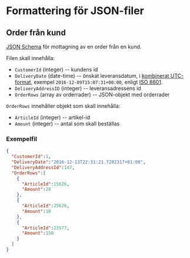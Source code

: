 # Formattering för JSON-filer

## Order från kund
[JSON Schema](https://github.com/SU15-TeamAbsolut/Kundbolaget/blob/develop/Dokumentation/json/orderSchema.json)
för mottagning av en order från en kund.

Filen skall innehålla:
 - `CustomerId` (integer) -- kundens id
 - `DeliveryDate` (date-time) -- önskat leveransdatum, i [kombinerat UTC-format][utc-time], exempel `2016-12-09T15:07:31+00:00`, enligt [ISO 8601][iso8601].
 - `DeliveryAddressID` (integer) -- leveransadressens id
 - `OrderRows` (array av orderrader) -- JSON-objekt med orderrader

`OrderRows` innehåller objekt som skall innehålla:
 - `ArticleId` (integer) -- artikel-id
 - `Amount` (integer) -- antal som skall beställas

[utc-time]:https://en.wikipedia.org/wiki/ISO_8601#Combined_date_and_time_representations
[iso8601]:https://en.wikipedia.org/wiki/ISO_8601

### Exempelfil

``` json
{
  "CustomerId":1,
  "DeliveryDate":"2016-12-13T22:31:21.7282317+01:00",
  "DeliveryAddressId":147,
  "OrderRows":[
    {
      "ArticleId":15626,
      "Amount":28
    },
    {
      "ArticleId":25626,
      "Amount":10
    },
    {
      "ArticleId":23577,
      "Amount":150
    }
  ]
}
```
